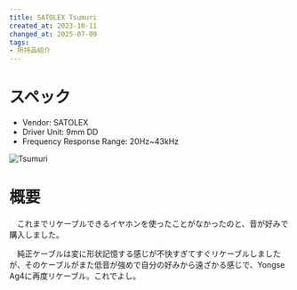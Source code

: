 ```yaml
---
title: SATOLEX Tsumuri
created_at: 2023-10-11
changed_at: 2025-07-09
tags:
- 所持品紹介
---
```


# スペック
- Vendor: SATOLEX
- Driver Unit: 9mm DD
- Frequency Response Range: 20Hz~43kHz

![Tsumuri](https://i.imgur.com/x3Zg06x.jpg)

# 概要
　これまでリケーブルできるイヤホンを使ったことがなかったのと、音が好みで購入しました。

　純正ケーブルは変に形状記憶する感じが不快すぎてすぐリケーブルしましたが、そのケーブルがまた低音が強めで自分の好みから遠ざかる感じで、Yongse Ag4に再度リケーブル。これでよし。